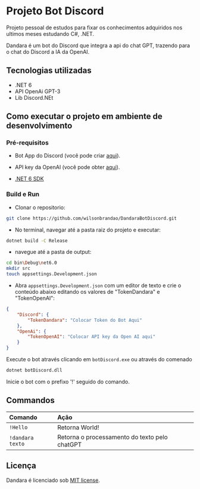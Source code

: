 # Projeto Bot Discord

  

Projeto pessoal de estudos para fixar os conhecimentos adquiridos nos ultimos meses estudando C#, .NET.

  

Dandara é um bot do Discord que integra a api do chat GPT, trazendo para o chat do Discord a IA da OpenAI.

## Tecnologias utilizadas

- .NET 6
- API OpenAi GPT-3
- Lib Discord.NEt

## Como executar o projeto em ambiente de desenvolvimento

### Pré-requisitos

* Bot App do Discord (você pode criar  [aqui](https://discord.com/developers/applications)).

* API key da OpenAI (você pode obter  [aqui](https://platform.openai.com/account/api-keys)).

* [.NET 6 SDK](https://dotnet.microsoft.com/download)



### Build e Run

- Clonar o repositorio:
```bash
git clone https://github.com/wilsonbrandao/DandaraBotDiscord.git
```

- No terminal, navegar até a pasta raiz do projeto e executar:

```bash
dotnet build -C Release
```
- navegue até a pasta de output:
```bash
cd bin\Debug\net6.0
mkdir src
touch appsettings.Development.json
```
* Abra `appsettings.Development.json` com um editor de texto e crie o conteúdo abaixo editando os valores de "TokenDandara" e "TokenOpenAI":
```json
{
	"Discord": {
		"TokenDandara": "Colocar Token do Bot Aqui"
	},
	"OpenAi": {
		"TokenOpenAI": "Colocar API key da Open AI aqui"
	}
}
```

Execute o bot através clicando em `botDiscord.exe` ou através do comenado 
```bash 
dotnet botDiscord.dll
```
Inicie o bot com o prefixo '!' seguido do comando. 

## Commandos 
 

| Comando                       | Ação                                                                                                     |
| :---------------------------- | :--------------------------------------------------------------------------------------------------------- |
| `!Hello`  | Retorna World! |
| `!dandara texto`  | Retorna o processamento do texto pelo chatGPT |


## Licença

Dandara é licenciado sob [MIT license](LICENSE).